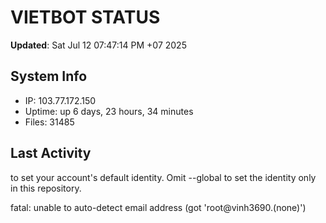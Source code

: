 # VIETBOT STATUS
**Updated**: Sat Jul 12 07:47:14 PM +07 2025

## System Info
- IP: 103.77.172.150
- Uptime: up 6 days, 23 hours, 34 minutes
- Files: 31485

## Last Activity

to set your account's default identity.
Omit --global to set the identity only in this repository.

fatal: unable to auto-detect email address (got 'root@vinh3690.(none)')
